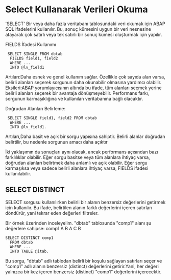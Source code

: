 # Select Kullanarak Verileri Okuma

'SELECT' Bir veya daha fazla veritabanı tablosundaki veri okumak için ABAP SQL ifadelerini kullanılır. Bu, sonuç kümesini uygun bir veri nesnesine atayarak çok satırlı veya tek satırlı bir sonuç kümesi oluşturmak için yapılır.

FIELDS İfadesi Kullanımı
```cadence
 SELECT SINGLE FROM dbtab
  FIELDS field1, field2
  WHERE ...
  INTO @lv_field1
```
Artıları:Daha esnek ve genel kullanım sağlar. Özellikle çok sayıda alan varsa, belirli alanları seçerek sorgunun daha okunabilir olmasına yardımcı olabilir.
Eksileri:ABAP yorumlayıcısının altında bu ifade, tüm alanları seçmek yerine belirli alanları seçerek bir avantaja dönüşmeyebilir. Performans farkı, sorgunun karmaşıklığına ve kullanılan veritabanına bağlı olacaktır.

Doğrudan Alanları Belirleme:
```cadence
 SELECT SINGLE field1, field2 FROM dbtab
  WHERE ...
  INTO @lv_field1.

```
Artıları,Daha basit ve açık bir sorgu yapısına sahiptir. Belirli alanlar doğrudan belirtilir, bu nedenle sorgunun amacı daha açıktır


İki yaklaşımın da sonuçları aynı olacak, ancak performans açısından bazı farklılıklar olabilir. Eğer sorgu basitse veya tüm alanlara ihtiyaç varsa, doğrudan alanları belirtmek daha anlamlı ve açık olabilir. Eğer sorgu karmaşıksa veya sadece belirli alanlara ihtiyaç varsa, FIELDS ifadesi kullanılabilir.

## SELECT DISTINCT
SELECT sorgusu kullanılırken belirli bir alanın benzersiz değerlerini getirmek için kullanılır. Bu ifade, belirtilen alanın farklı değerlerini içeren satırları döndürür, yani tekrar eden değerleri filtreler.

Bir örnek üzerinden inceleyelim.
"dbtab" tablosunda "comp1" alanı şu değerlere sahipse:
comp1
A
B
A
C
B

```cadence
SELECT DISTINCT comp1
  FROM dbtab
  WHERE ...
  INTO TABLE @itab.
```
Bu sorgu, "dbtab" adlı tablodan belirli bir koşulu sağlayan satırları seçer ve "comp1" adlı alanın benzersiz (distinct) değerlerini getirir.Yani, her değeri yalnızca bir kez içeren benzersiz (distinct) "comp1" değerlerini içerecektir.



